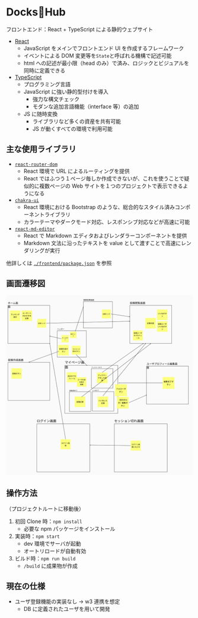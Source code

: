 # Docks🐣Hub

フロントエンド：React + TypeScript による静的ウェブサイト

- [React](https://reactjs.org/)
  - JavaScript をメインでフロントエンド UI を作成するフレームワーク
  - イベントによる DOM 変更等を`State`と呼ばれる機構で記述可能
  - html への記述が最小限（head のみ）で済み、ロジックとビジュアルを同時に定義できる
- [TypeScript](https://www.typescriptlang.org/)
  - プログラミング言語
  - JavaScript に強い静的型付けを導入
    - 強力な構文チェック
    - モダンな追加言語機能（interface 等）の追加
  - JS に随時変換
    - ライブラリなど多くの資産を共有可能
    - JS が動くすべての環境で利用可能

## 主な使用ライブラリ

- [`react-router-dom`](https://reactrouter.com/)
  - React 環境で URL によるルーティングを提供
  - React ではふつう１ページ毎しか作成できないが、これを使うことで疑似的に複数ページの Web サイトを１つのプロジェクトで表示できるようになる
- [`chakra-ui`](https://chakra-ui.com/)
  - React 環境における Bootstrap のような、総合的なスタイル済みコンポーネントライブラリ
  - カラーテーマやダークモード対応、レスポンシブ対応などが高速に可能
- [`react-md-editor`](https://uiwjs.github.io/react-md-editor/)
  - React で Markdown エディタおよびレンダラーコンポーネントを提供
  - Markdown 文法に沿ったテキストを value として渡すことで高速にレンダリングが実行

他詳しくは [`./frontend/package.json`](./frontend/package.json) を参照

## 画面遷移図

![画面遷移図](./画面遷移図.png)

## 操作方法

（プロジェクトルートに移動後）

1. 初回 Clone 時：`npm install`
   - 必要な npm パッケージをインストール
2. 実装時：`npm start`
   - dev 環境でサーバが起動
   - オートリロードが自動有効
3. ビルド時：`npm run build`
   - `/build` に成果物が作成

## 現在の仕様

- ユーザ登録機能の実装なし -> w3 連携を想定
  - DB に定義されたユーザを用いて開発
